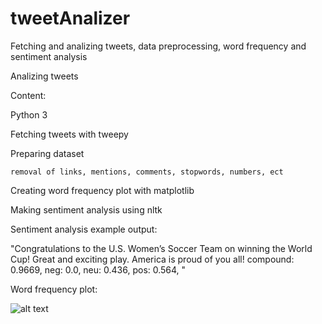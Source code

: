# tweetAnalizer
Fetching and analizing tweets, data preprocessing, word frequency and sentiment analysis


Analizing tweets

Content:

  Python 3
  
  Fetching tweets with tweepy
  
  Preparing dataset
  
    removal of links, mentions, comments, stopwords, numbers, ect
    
  Creating word frequency plot with matplotlib
  
  Making sentiment analysis using nltk
  
Sentiment analysis example output:

"Congratulations to the U.S. Women’s Soccer Team on winning the World Cup! Great and exciting play. America is proud of you all!
compound: 0.9669, neg: 0.0, neu: 0.436, pos: 0.564, "

Word frequency plot:

![alt text](https://github.com/flaciGit/tweetAnalizer/blob/master/img/tweetAnalizer.png)
